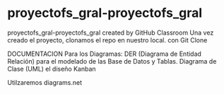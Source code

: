 # proyectofs_gral-proyectofs_gral
proyectofs_gral-proyectofs_gral created by GitHub Classroom
Una vez creado el proyecto, clonamos el repo en nuestro local. con Git Clone

DOCUMENTACION
Para los Diagramas:
DER (Diagrama de Entidad Relación) para el modelado de las Base de Datos y Tablas.
Diagrama de Clase (UML) el diseño 
Kanban

Utilzaremos diagrams.net

